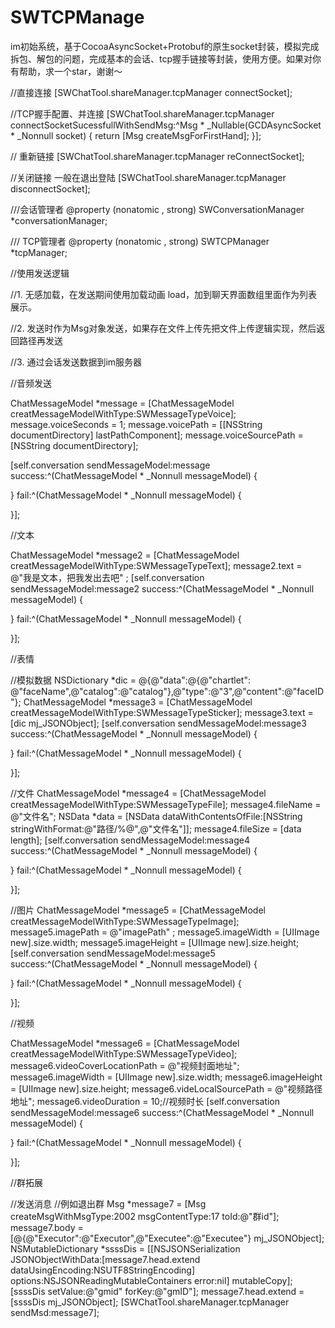 # SWTCPManage
im初始系统，基于CocoaAsyncSocket+Protobuf的原生socket封装，模拟完成拆包、解包的问题，完成基本的会话、tcp握手链接等封装，使用方便。如果对你有帮助，求一个star，谢谢～
 
 //直接连接
 [SWChatTool.shareManager.tcpManager connectSocket];
 
 //TCP握手配置、并连接
    [SWChatTool.shareManager.tcpManager connectSocketSucessfullWithSendMsg:^Msg * _Nullable(GCDAsyncSocket * _Nonnull socket) {
        return [Msg createMsgForFirstHand];
    }];
 
//    重新链接
     [SWChatTool.shareManager.tcpManager reConnectSocket];
 
 //关闭链接 一般在退出登陆
   [SWChatTool.shareManager.tcpManager disconnectSocket];



///会话管理者
@property (nonatomic , strong) SWConversationManager *conversationManager;
  
/// TCP管理者
@property (nonatomic , strong) SWTCPManager *tcpManager;



//使用发送逻辑

//1. 无感加载，在发送期间使用加载动画 load，加到聊天界面数组里面作为列表展示。

//2. 发送时作为Msg对象发送，如果存在文件上传先把文件上传逻辑实现，然后返回路径再发送
 
//3. 通过会话发送数据到im服务器
 
//音频发送

ChatMessageModel *message = [ChatMessageModel creatMessageModelWithType:SWMessageTypeVoice];
message.voiceSeconds = 1;
message.voicePath = [[NSString documentDirectory] lastPathComponent];
message.voiceSourcePath = [NSString documentDirectory];

[self.conversation sendMessageModel:message
success:^(ChatMessageModel * _Nonnull messageModel) {
    
} fail:^(ChatMessageModel * _Nonnull messageModel) {
    
}];


//文本
 
ChatMessageModel *message2 = [ChatMessageModel creatMessageModelWithType:SWMessageTypeText];
message2.text =  @"我是文本，把我发出去吧" ;
[self.conversation sendMessageModel:message2
success:^(ChatMessageModel * _Nonnull messageModel) {
    
} fail:^(ChatMessageModel * _Nonnull messageModel) {
    
}];


//表情
 

//模拟数据
NSDictionary *dic = @{@"data":@{@"chartlet": @"faceName",@"catalog":@"catalog"},@"type":@"3",@"content":@"faceID"};
ChatMessageModel *message3 = [ChatMessageModel creatMessageModelWithType:SWMessageTypeSticker];
message3.text = [dic mj_JSONObject];
[self.conversation sendMessageModel:message3
success:^(ChatMessageModel * _Nonnull messageModel) {
    
} fail:^(ChatMessageModel * _Nonnull messageModel) {
    
}];


//文件
ChatMessageModel *message4 = [ChatMessageModel creatMessageModelWithType:SWMessageTypeFile];
message4.fileName = @"文件名";
NSData *data = [NSData dataWithContentsOfFile:[NSString stringWithFormat:@"路径/%@",@"文件名"]];
message4.fileSize = [data length];
[self.conversation sendMessageModel:message4
success:^(ChatMessageModel * _Nonnull messageModel) {
    
} fail:^(ChatMessageModel * _Nonnull messageModel) {
    
}];

//图片
ChatMessageModel *message5 = [ChatMessageModel creatMessageModelWithType:SWMessageTypeImage];
message5.imagePath = @"imagePath" ;
message5.imageWidth = [UIImage new].size.width;
message5.imageHeight = [UIImage new].size.height;
[self.conversation sendMessageModel:message5
success:^(ChatMessageModel * _Nonnull messageModel) {
    
} fail:^(ChatMessageModel * _Nonnull messageModel) {
    
}];

//视频
 
ChatMessageModel *message6 = [ChatMessageModel creatMessageModelWithType:SWMessageTypeVideo];
message6.videoCoverLocationPath = @"视频封面地址";
message6.imageWidth = [UIImage new].size.width;
message6.imageHeight = [UIImage new].size.height;
message6.videLocalSourcePath = @"视频路径地址";
message6.videoDuration = 10;//视频时长
[self.conversation sendMessageModel:message6
success:^(ChatMessageModel * _Nonnull messageModel) {
    
} fail:^(ChatMessageModel * _Nonnull messageModel) {
    
}];


//群拓展

//发送消息
//例如退出群
Msg *message7 = [Msg createMsgWithMsgType:2002 msgContentType:17 toId:@"群id"];
message7.body = [@{@"Executor":@"Executor",@"Executee":@"Executee"} mj_JSONObject];
NSMutableDictionary *ssssDis = [[NSJSONSerialization JSONObjectWithData:[message7.head.extend dataUsingEncoding:NSUTF8StringEncoding] options:NSJSONReadingMutableContainers error:nil] mutableCopy];
[ssssDis setValue:@"gmid" forKey:@"gmID"];
message7.head.extend = [ssssDis mj_JSONObject];
[SWChatTool.shareManager.tcpManager sendMsd:message7];

